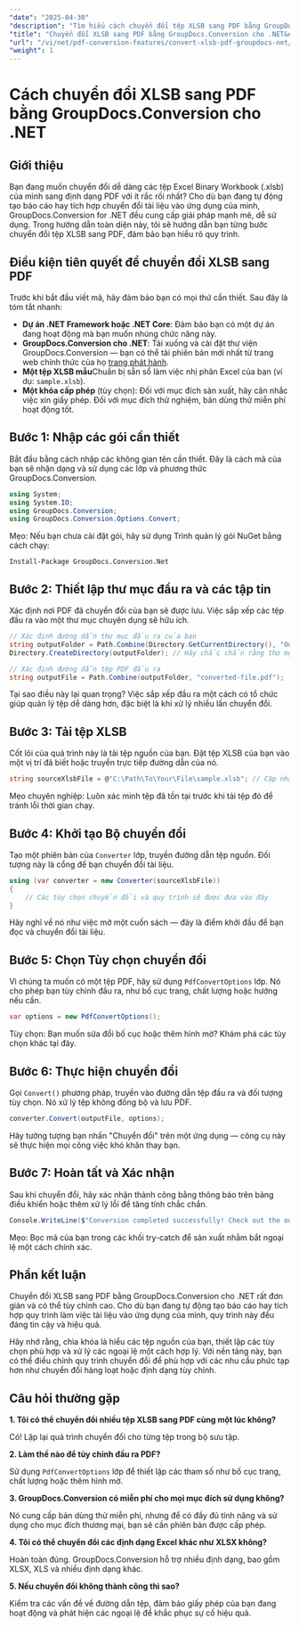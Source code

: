 ```yaml
---
"date": "2025-04-30"
"description": "Tìm hiểu cách chuyển đổi tệp XLSB sang PDF bằng GroupDocs.Conversion cho .NET với hướng dẫn từng bước này. Lý tưởng cho các chuyên gia cần chuyển đổi tệp liền mạch."
"title": "Chuyển đổi XLSB sang PDF bằng GroupDocs.Conversion cho .NET&#58; Hướng dẫn đầy đủ"
"url": "/vi/net/pdf-conversion-features/convert-xlsb-pdf-groupdocs-net/"
"weight": 1
---
```


# Cách chuyển đổi XLSB sang PDF bằng GroupDocs.Conversion cho .NET

## Giới thiệu

Bạn đang muốn chuyển đổi dễ dàng các tệp Excel Binary Workbook (.xlsb) của mình sang định dạng PDF với ít rắc rối nhất? Cho dù bạn đang tự động tạo báo cáo hay tích hợp chuyển đổi tài liệu vào ứng dụng của mình, GroupDocs.Conversion for .NET đều cung cấp giải pháp mạnh mẽ, dễ sử dụng. Trong hướng dẫn toàn diện này, tôi sẽ hướng dẫn bạn từng bước chuyển đổi tệp XLSB sang PDF, đảm bảo bạn hiểu rõ quy trình.

## Điều kiện tiên quyết để chuyển đổi XLSB sang PDF

Trước khi bắt đầu viết mã, hãy đảm bảo bạn có mọi thứ cần thiết. Sau đây là tóm tắt nhanh:

- **Dự án .NET Framework hoặc .NET Core**: Đảm bảo bạn có một dự án đang hoạt động mà bạn muốn nhúng chức năng này.
- **GroupDocs.Conversion cho .NET**: Tải xuống và cài đặt thư viện GroupDocs.Conversion — bạn có thể tải phiên bản mới nhất từ trang web chính thức của họ [trang phát hành](https://releases.groupdocs.com/conversion/net/).
- **Một tệp XLSB mẫu**Chuẩn bị sẵn sổ làm việc nhị phân Excel của bạn (ví dụ: `sample.xlsb`).
- **Một khóa cấp phép** (tùy chọn): Đối với mục đích sản xuất, hãy cân nhắc việc xin giấy phép. Đối với mục đích thử nghiệm, bản dùng thử miễn phí hoạt động tốt.

## Bước 1: Nhập các gói cần thiết

Bắt đầu bằng cách nhập các không gian tên cần thiết. Đây là cách mã của bạn sẽ nhận dạng và sử dụng các lớp và phương thức GroupDocs.Conversion.

```csharp
using System;
using System.IO;
using GroupDocs.Conversion;
using GroupDocs.Conversion.Options.Convert;
```

Mẹo: Nếu bạn chưa cài đặt gói, hãy sử dụng Trình quản lý gói NuGet bằng cách chạy:

```
Install-Package GroupDocs.Conversion.Net
```

## Bước 2: Thiết lập thư mục đầu ra và các tập tin

Xác định nơi PDF đã chuyển đổi của bạn sẽ được lưu. Việc sắp xếp các tệp đầu ra vào một thư mục chuyên dụng sẽ hữu ích.

```csharp
// Xác định đường dẫn thư mục đầu ra của bạn
string outputFolder = Path.Combine(Directory.GetCurrentDirectory(), "Output");
Directory.CreateDirectory(outputFolder); // Hãy chắc chắn rằng thư mục tồn tại

// Xác định đường dẫn tệp PDF đầu ra
string outputFile = Path.Combine(outputFolder, "converted-file.pdf");
```

Tại sao điều này lại quan trọng? Việc sắp xếp đầu ra một cách có tổ chức giúp quản lý tệp dễ dàng hơn, đặc biệt là khi xử lý nhiều lần chuyển đổi.

## Bước 3: Tải tệp XLSB

Cốt lõi của quá trình này là tải tệp nguồn của bạn. Đặt tệp XLSB của bạn vào một vị trí đã biết hoặc truyền trực tiếp đường dẫn của nó.

```csharp
string sourceXlsbFile = @"C:\Path\To\Your\File\sample.xlsb"; // Cập nhật với đường dẫn tập tin của bạn
```

Mẹo chuyên nghiệp: Luôn xác minh tệp đã tồn tại trước khi tải tệp đó để tránh lỗi thời gian chạy.

## Bước 4: Khởi tạo Bộ chuyển đổi

Tạo một phiên bản của `Converter` lớp, truyền đường dẫn tệp nguồn. Đối tượng này là cổng để bạn chuyển đổi tài liệu.

```csharp
using (var converter = new Converter(sourceXlsbFile))
{
    // Các tùy chọn chuyển đổi và quy trình sẽ được đưa vào đây
}
```

Hãy nghĩ về nó như việc mở một cuốn sách — đây là điểm khởi đầu để bạn đọc và chuyển đổi tài liệu.

## Bước 5: Chọn Tùy chọn chuyển đổi

Vì chúng ta muốn có một tệp PDF, hãy sử dụng `PdfConvertOptions` lớp. Nó cho phép bạn tùy chỉnh đầu ra, như bố cục trang, chất lượng hoặc hướng nếu cần.

```csharp
var options = new PdfConvertOptions();
```

Tùy chọn: Bạn muốn sửa đổi bố cục hoặc thêm hình mờ? Khám phá các tùy chọn khác tại đây.

## Bước 6: Thực hiện chuyển đổi

Gọi `Convert()` phương pháp, truyền vào đường dẫn tệp đầu ra và đối tượng tùy chọn. Nó xử lý tệp không đồng bộ và lưu PDF.

```csharp
converter.Convert(outputFile, options);
```

Hãy tưởng tượng bạn nhấn "Chuyển đổi" trên một ứng dụng — công cụ này sẽ thực hiện mọi công việc khó khăn thay bạn.

## Bước 7: Hoàn tất và Xác nhận

Sau khi chuyển đổi, hãy xác nhận thành công bằng thông báo trên bảng điều khiển hoặc thêm xử lý lỗi để tăng tính chắc chắn.

```csharp
Console.WriteLine($"Conversion completed successfully! Check out the output at: {outputFolder}");
```

Mẹo: Bọc mã của bạn trong các khối try-catch để sản xuất nhằm bắt ngoại lệ một cách chính xác.

## Phần kết luận

Chuyển đổi XLSB sang PDF bằng GroupDocs.Conversion cho .NET rất đơn giản và có thể tùy chỉnh cao. Cho dù bạn đang tự động tạo báo cáo hay tích hợp quy trình làm việc tài liệu vào ứng dụng của mình, quy trình này đều đáng tin cậy và hiệu quả.

Hãy nhớ rằng, chìa khóa là hiểu các tệp nguồn của bạn, thiết lập các tùy chọn phù hợp và xử lý các ngoại lệ một cách hợp lý. Với nền tảng này, bạn có thể điều chỉnh quy trình chuyển đổi để phù hợp với các nhu cầu phức tạp hơn như chuyển đổi hàng loạt hoặc định dạng tùy chỉnh.

## Câu hỏi thường gặp

**1. Tôi có thể chuyển đổi nhiều tệp XLSB sang PDF cùng một lúc không?**  

Có! Lặp lại quá trình chuyển đổi cho từng tệp trong bộ sưu tập.

**2. Làm thế nào để tùy chỉnh đầu ra PDF?**  

Sử dụng `PdfConvertOptions` lớp để thiết lập các tham số như bố cục trang, chất lượng hoặc thêm hình mờ.

**3. GroupDocs.Conversion có miễn phí cho mọi mục đích sử dụng không?**  

Nó cung cấp bản dùng thử miễn phí, nhưng để có đầy đủ tính năng và sử dụng cho mục đích thương mại, bạn sẽ cần phiên bản được cấp phép.

**4. Tôi có thể chuyển đổi các định dạng Excel khác như XLSX không?**  

Hoàn toàn đúng. GroupDocs.Conversion hỗ trợ nhiều định dạng, bao gồm XLSX, XLS và nhiều định dạng khác.

**5. Nếu chuyển đổi không thành công thì sao?**  

Kiểm tra các vấn đề về đường dẫn tệp, đảm bảo giấy phép của bạn đang hoạt động và phát hiện các ngoại lệ để khắc phục sự cố hiệu quả.